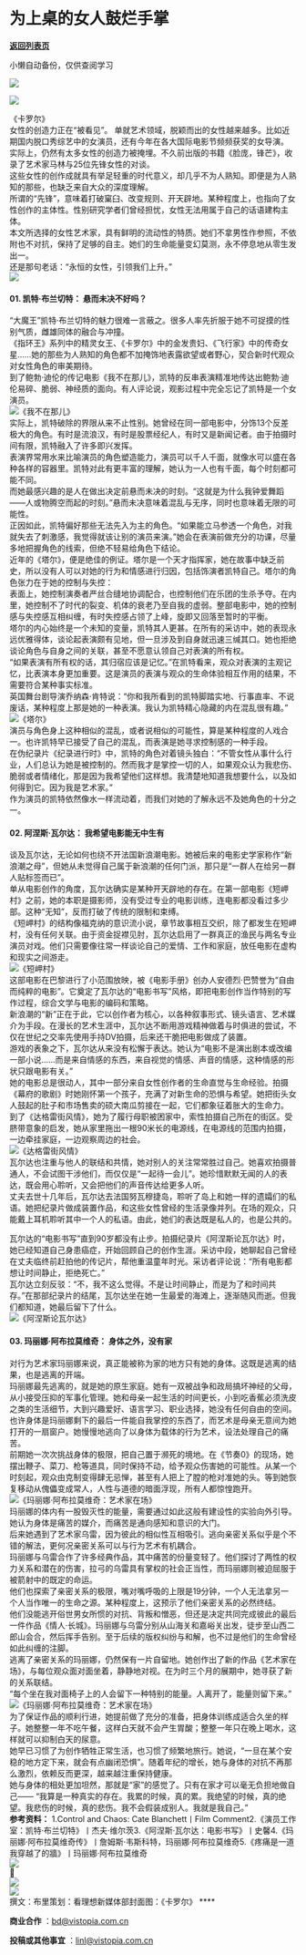 # 为上桌的女人鼓烂手掌

[**返回列表页**](/gzh/看理想)

小懒自动备份，仅供查阅学习

![](https://mmbiz.qpic.cn/mmbiz_png/aP7vrTpXJxRA0ViaNRqia18YGj5LgX4VSibTFXfBlkXZakYUA8yBkEQYYmpmDmxH0IZyeY4oUcOiabiaj1PywxF6StQ/640?wx_fmt=png)

![](https://mmbiz.qpic.cn/mmbiz_jpg/aP7vrTpXJxQpukl89n63iax7r9WetvjtguCnGWTuxTJaQeNsLIrTCCRY9jfbe22XFbOuSFJUuBjpvUvmybTUlDg/640?wx_fmt=jpeg)

《卡罗尔》  
女性的创造力正在“被看见”。 单就艺术领域，脱颖而出的女性越来越多。比如近期国内脱口秀综艺中的女演员，还有今年在各大国际电影节频频获奖的女导演。  
实际上，仍然有太多女性的创造力被掩埋。不久前出版的书籍《脸庞，锋芒》，收录了艺术家马林与25位先锋女性的对谈。  
这些女性的创作成就具有举足轻重的时代意义，却几乎不为人熟知。即便是为人熟知的那些，也缺乏来自大众的深度理解。  
所谓的“先锋”，意味着打破窠臼、改变规则、开天辟地。某种程度上，也指向了女性创作的主体性。性别研究学者们曾经担忧，女性无法用属于自己的话语建构主体。  
本文所选择的女性艺术家，具有鲜明的流动性的特质。她们不拿男性作参照，不依附也不对抗，保持了足够的自主。她们的生命能量变幻莫测，永不停息地从零生发出一。  
还是那句老话：“永恒的女性，引领我们上升。”  
![](https://mmbiz.qpic.cn/mmbiz_png/aP7vrTpXJxRA0ViaNRqia18YGj5LgX4VSibyicaNpfZMjSJFGHr85glQV0UvxPDGJ30TMHYUPnUHgbYyqpCwF83EGw/640?wx_fmt=png)  

####  **01.** **凯特·布兰切特：** **悬而未决不好吗？**  

“大魔王”凯特·布兰切特的魅力很难一言蔽之。很多人率先折服于她不可捉摸的性别气质，雌雄同体的融合与冲撞。  
《指环王》系列中的精灵女王、《卡罗尔》中的金发贵妇、《飞行家》中的传奇女星……她的那些为人熟知的角色都不加掩饰地表露欲望或者野心，契合新时代观众对女性角色的审美期待。  
到了鲍勃·迪伦的传记电影《我不在那儿》，凯特的反串表演精准地传达出鲍勃·迪伦易碎、脆弱、神经质的面向。有人评论说，观影过程中完全忘记了凯特是一个女演员。  
![](https://mmbiz.qpic.cn/mmbiz_png/aP7vrTpXJxQpukl89n63iax7r9WetvjtgjcD52ypibxcCYqycbv2rbicSwW68MZnX5kx6NE2mPIRNialAzQgQog9Dw/640?wx_fmt=png&from;=appmsg)《我不在那儿》  
实际上，凯特破除的界限从来不止性别。她曾经在同一部电影中，分饰13个反差极大的角色。有时是流浪汉，有时是股票经纪人，有时又是新闻记者。由于拍摄时间有限，凯特融入了许多即兴发挥。  
表演界常用水来比喻演员的角色塑造能力，演员可以千人千面，就像水可以盛在各种各样的容器里。凯特对此有更丰富的理解，她认为一人也有千面，每个时刻都可能不同。  
而她最感兴趣的是人在做出决定前悬而未决的时刻。“这就是为什么我钟爱舞蹈——人或物腾空而起的时刻。”悬而未决意味着混乱与无序，同时也意味着无限的可能性。  
正因如此，凯特偏好那些无法先入为主的角色。“如果能立马参透一个角色，对我就失去了刺激感，我觉得就该让别的演员来演。”她会在表演前做充分的功课，尽量多地把握角色的线索，但绝不轻易给角色下结论。  
近年的《塔尔》，便是绝佳的例证。塔尔是一个天才指挥家，她在故事中缺乏前史，所以没有人可以对她的行为和情感进行归因，包括饰演者凯特自己。塔尔的角色张力在于她的控制与失控：  
表面上，她控制演奏者严丝合缝地协调配合，也控制他们在乐团的生杀予夺。在内里，她控制不了时代的裂变、机体的衰老乃至自我的虚弱。整部电影中，她的控制感与失控感互相纠缠，有时失控感占领了上峰，旋即又回落至暂时的平衡。  
塔尔的内心始终是一个未知的变量，凯特其人更甚。在所有的采访中，她的表现永远优雅得体，谈论起表演颇有见地，但一旦涉及到自身就迅速三缄其口。她也拒绝谈论角色与自身之间的关联，甚至不愿意认领自己对表演的所有权。  
“如果表演有所有权的话，其归宿应该是记忆。”在凯特看来，观众对表演的主观记忆，比表演本身更加重要。这是演员的表演与观众的生命体验相互作用的结果，不需要符合某种事实标准。  
英国舞台剧导演乔纳森·肯特说：“你和我所看到的凯特脚踏实地、行事直率、不说废话，某种程度上那是她的一种表演。我认为凯特精心隐藏的内在混乱很有趣。”  
![](https://mmbiz.qpic.cn/mmbiz_jpg/aP7vrTpXJxQpukl89n63iax7r9WetvjtgSwL3wOaySt1tibt9EjicvxVGEwVialViaQnTDtRHq4tUw9vevWgS8qeickQ/640?wx_fmt=jpeg&from;=appmsg)《塔尔》  
演员与角色身上这种相似的混乱，或者说相似的可能性，算是某种程度的人戏合一。也许凯特早已接受了自己的混乱，而表演是她寻求控制感的一种手段。  
在伪纪录片《纪录进行时》中，凯特的角色对着镜头独白：“不管女性从事什么行业，人们总认为她是被控制的。然而我才是掌控一切的人，如果观众认为我悲伤、脆弱或者情绪化，那是因为我希望他们这样想。我清楚地知道我想要什么，以及如何得到它。因为我是艺术家。”  
作为演员的凯特依然像水一样流动着，而我们对她的了解永远不及她角色的十分之一。  

####  **02.** **阿涅斯·瓦尔达：** **我希望电影能无中生有**  

谈及瓦尔达，无论如何也绕不开法国新浪潮电影。她被后来的电影史学家称作“新浪潮之母”，但她从未觉得自己属于新浪潮的任何门派，那只是“一群人在给另一群人贴标签而已”。  
单从电影创作的角度，瓦尔达确实是某种开天辟地的存在。在第一部电影《短岬村》之前，她的本职是摄影师，没有受过专业的电影训练，连电影都没看过多少部。这种“无知”，反而打破了传统的限制和束缚。  
《短岬村》的结构像福克纳的意识流小说，章节故事相互交织，除了都发生在短岬村，没有任何关联。由于资金捉襟见肘，瓦尔达启用了一群真正的渔民与两名专业演员对戏。他们只需要像往常一样谈论自己的爱情、工作和家庭，放任电影在虚构和现实之间游走。  
![](https://mmbiz.qpic.cn/mmbiz_jpg/aP7vrTpXJxQpukl89n63iax7r9Wetvjtg3IfZkV5bwqmB45HdR9KybK1EIVQqO3D7Zic2xb1cQgU2nL0PcbOKYsw/640?wx_fmt=jpeg&from;=appmsg)《短岬村》  
这部电影在巴黎进行了小范围放映，被《电影手册》创办人安德烈·巴赞誉为“自由而纯粹的电影”。它奠定了瓦尔达的“电影书写”风格，即把电影创作当作特别的写作过程，综合文学与电影的编码和策略。  
新浪潮的“新”正在于此，它以创作者为核心，以各种叙事形式、镜头语言、艺术媒介为手段。在漫长的艺术生涯中，瓦尔达不断用游戏精神做着与时俱进的尝试，不仅在世纪之交率先使用手持DV拍摄，后来还干脆把电影做成了装置。  
游戏的表象之下，瓦尔达从来没有松懈于表达。她认为“电影不是演出剧本或改编一部小说……而是来自情感的东西，来自视觉的情感、声音的情感，这种情感的形状只跟电影有关。”  
她的电影总是很动人，其中一部分来自女性创作者的生命直觉与生命经验。拍摄《幕府的歌剧》时她刚怀第一个孩子，充满了对新生命的恐惧与希望。她把街头女人鼓起的肚子和市场售卖的硕大南瓜剪接在一起，它们都象征着胀大的生命力。  
到了《达格雷街风情》，她为了履行母职被困家中，索性拍摄自己所在的街区。受脐带意象的启发，她从家里拖出一根90米长的电源线，在电源线的范围内拍摄，一边牵挂家庭，一边观察周边的社会。  
![](https://mmbiz.qpic.cn/mmbiz_png/UP4mWEf5RM0qONXHd2UJrfPM60hiaibp7JydKIcBia8NwibFnt0Mop3AeSCoRFb0f0unzLoIqHXdeabym0OMmMPoGQ/640?&wx;_fmt=png)《达格雷街风情》  
瓦尔达也注重与他人的联结和共情，她对别人的关注常常胜过自己。她喜欢拍摄普通人，不会试图干涉他们，而仅仅是“一起待一会儿”。她珍惜默默无闻的人的表达，既会用心聆听，又会把他们的声音传达给更多人听。  
丈夫去世十几年后，瓦尔达去法国努瓦穆捷岛，聆听了岛上和她一样的遗孀们的私语。她把纪录片做成装置作品，和这些女性曾经的生活录像并列。在场的观众，只能戴上耳机聆听其中一个人的私语。由此，她们的表达既是私人的，也是公共的。

  

瓦尔达的“电影书写”直到90岁都没有止步。拍摄纪录片《阿涅斯论瓦尔达》时，她已经知道自己身患癌症，开始回顾自己的创作生涯。采访中段，她聊起自己曾经在丈夫临终前赶拍他的传记片，帮他重温童年时光。采访者评论说：“所有电影都想让时间静止，拒绝死亡。”  
瓦尔达立刻反驳：“不，我不这么觉得。不是让时间静止，而是为了和时间共存。”在那部纪录片的结尾，瓦尔达坐在她一生最爱的海滩上，逐渐随风而逝。但我们都知道，她最后留下了什么。  
![](https://mmbiz.qpic.cn/mmbiz_png/aP7vrTpXJxQpukl89n63iax7r9Wetvjtg5DWTrrZlb0hGQmicdky1Zncpic8Zcoib2E3oWGlbxkhDxhvBNXHmHMOxQ/640?wx_fmt=png&from;=appmsg)《阿涅斯论瓦尔达》  

####  **03.** **玛丽娜·阿布拉莫维奇：** **身体之外，没有家**  

对行为艺术家玛丽娜来说，真正能被称为家的地方只有她的身体。这既是逃离的结果，也是逃离的开端。  
玛丽娜最先逃离的，就是她的原生家庭。她有一双被战争和政局搞坏神经的父母，从小接受压抑的军事化管理。她和母亲一起生活的时间更长，小到吃香蕉必须洗皮之类的生活细节，大到兴趣爱好、语言学习、职业选择，她没有任何自由的空间。  
也许身体是玛丽娜剩下的最后一件能自我掌控的东西了，而艺术是母亲无意间为她打开的一扇窗户。她慢慢地逃向了以身体为载体的行为艺术，设法处理自己的痛苦。  
前期她一次次挑战身体的极限，把自己置于濒死的境地。在《节奏0》的现场，她摆出鞭子、菜刀、枪等道具，同时保持不动，给予观众伤害她的可能性。从某一个时刻起，观众由克制变得肆无忌惮，甚至有人把上了膛的枪对准她的头。等到她恢复移动从傀儡变成常人，人性与道德的暗面浮现，所有人都惊惶跑开。  
![](https://mmbiz.qpic.cn/mmbiz_png/UP4mWEf5RM0qONXHd2UJrfPM60hiaibp7JOTgNIrrxUn0oDcVpCd1CEqfUuJzZtyXA6D6drVfYoNp7h3esjCP9CA/640?&wx;_fmt=png)《玛丽娜·阿布拉莫维奇：艺术家在场》  
玛丽娜的体内有一股毁灭性的能量，需要通过如此这般有建设性的实验向外引导。她认为身体是痛苦的媒介，而痛苦是通向感知和意识的大门。  
后来她遇到了艺术家乌雷，因为彼此的相似性互相吸引。逃向亲密关系似乎是个不错的解法，更何况亲密关系可以与行为艺术有机耦合。  
玛丽娜与乌雷合作了许多经典作品，其中痛苦的份量变轻了。他们探讨了两性的权力关系和潜在的伤害，拉弓的乌雷具有掌权的社会正当性，而玛丽娜则被迫屈服于被箭射中的既定的命运。  
他们也探索了亲密关系的极限，嘴对嘴呼吸的上限是19分钟，一个人无法拿另一个人当作唯一的生命之源。某种程度上，这预示了他们亲密关系的必然终结。  
他们没能逃开俗世男女所惯的对抗、背叛和憎恶，但还是决定共同完成彼此的最后一件作品《情人·长城》。玛丽娜与乌雷分别从山海关和嘉峪关出发，徒步至山西二郎山会合，然后挥手告别。至于后续的版权纠纷与和解，也不过是他们的生命曾经如此纠缠的注脚。  
逃离了亲密关系的玛丽娜，仍然保有一片自留地。她创作出了新的作品《艺术家在场》，与每位观众面对面坐着，静静地对视。在为时三个月的展期中，她寻获了新的关系联结。  
“每个坐在我对面椅子上的人会留下一种特别的能量。人离开了，能量则留下来。”  
![](https://mmbiz.qpic.cn/mmbiz_jpg/aP7vrTpXJxQpukl89n63iax7r9Wetvjtgicb7CpjhKibqwZB8oyvIhxic5uYyLE1M9AZk8Ez9skEOr1icBuV5ticWDag/640?wx_fmt=jpeg&from;=appmsg)《玛丽娜·阿布拉莫维奇：艺术家在场》  
为了保证作品的顺利行进，她提前做了充分的准备，把身体训练成适合久坐的样子。她整整一年不吃午餐，这样白天就不会产生胃酸；整整一年只在晚上喝水，这样就可以抑制白天的尿意。  
她早已习惯了为创作牺牲正常生活，也习惯了频繁地旅行。她说，“一旦在某个安稳的地方定下来，就会有点幽闭恐惧”。随着年纪的增长，她与身体的对抗不再那么激烈，依赖反而更深，越来越注重保持健康。  
她与身体的相处更加坦然，那就是“家”的感觉了。只有在家才可以毫无负担地做自己——
“我算是一种真实的存在。我累的时候，真的累。我绝望的时候，真的绝望。我悲伤的时候，真的悲伤。我不会假装成别人。我就是我自己。”  
 **参考资料：** 1.Control and Chaos: Cate Blanchett丨Film
Comment2.《演员工作室：凯特·布兰切特》丨杰夫·维尔茨3.《阿涅斯·瓦尔达：电影书写》丨史馨4.《玛丽娜·阿布拉莫维奇传》丨詹姆斯·韦斯科特，玛丽娜·阿布拉莫维奇5.《疼痛是一道我穿越了的牆》丨玛丽娜·阿布拉莫维奇  
![](https://mmbiz.qpic.cn/mmbiz_png/aP7vrTpXJxRA0ViaNRqia18YGj5LgX4VSibCtkY28xLiaOEanibJrx7E0bWiaH8tRc0WkaCZ35VoiabPsr0urCBdAzT9Q/640?wx_fmt=other&tp;=webp&wxfrom;=5&wx;_lazy=1&wx;_co=1)  
🔵  
![](https://mmbiz.qpic.cn/mmbiz_jpg/aP7vrTpXJxQpukl89n63iax7r9WetvjtgBoViaPtkxPia2eK37enD492ibowrWsibhEMbO7O7LhnvcHsqZC2icV1HiaUA/640?wx_fmt=jpeg&from;=appmsg)  
![](https://mmbiz.qpic.cn/mmbiz_png/aP7vrTpXJxRA0ViaNRqia18YGj5LgX4VSibCtkY28xLiaOEanibJrx7E0bWiaH8tRc0WkaCZ35VoiabPsr0urCBdAzT9Q/640?wx_fmt=other&tp;=webp&wxfrom;=5&wx;_lazy=1&wx;_co=1)  
撰文：布里策划：看理想新媒体部封面图：《卡罗尔》 ****

 **商业合作** ：bd@vistopia.com.cn  

 **投稿或其他事宜** ：linl@vistopia.com.cn

